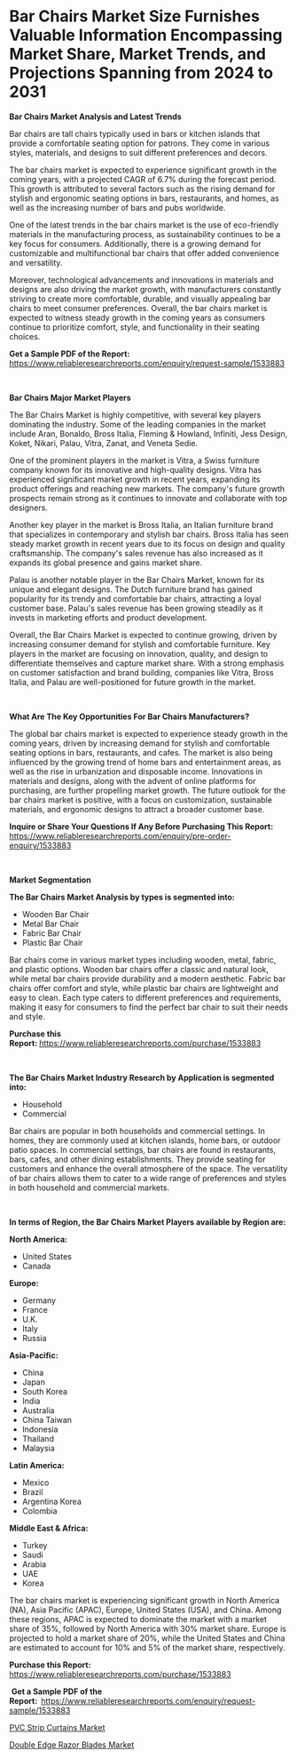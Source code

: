 <p><h1>Bar Chairs Market Size Furnishes Valuable Information Encompassing Market Share, Market Trends, and Projections Spanning from 2024 to 2031</h1></p><p><strong>Bar Chairs Market Analysis and Latest Trends</strong></p>
<p><p>Bar chairs are tall chairs typically used in bars or kitchen islands that provide a comfortable seating option for patrons. They come in various styles, materials, and designs to suit different preferences and decors.</p><p>The bar chairs market is expected to experience significant growth in the coming years, with a projected CAGR of 6.7% during the forecast period. This growth is attributed to several factors such as the rising demand for stylish and ergonomic seating options in bars, restaurants, and homes, as well as the increasing number of bars and pubs worldwide.</p><p>One of the latest trends in the bar chairs market is the use of eco-friendly materials in the manufacturing process, as sustainability continues to be a key focus for consumers. Additionally, there is a growing demand for customizable and multifunctional bar chairs that offer added convenience and versatility.</p><p>Moreover, technological advancements and innovations in materials and designs are also driving the market growth, with manufacturers constantly striving to create more comfortable, durable, and visually appealing bar chairs to meet consumer preferences. Overall, the bar chairs market is expected to witness steady growth in the coming years as consumers continue to prioritize comfort, style, and functionality in their seating choices.</p></p>
<p><strong>Get a Sample PDF of the Report:&nbsp;</strong> <a href="https://www.reliableresearchreports.com/enquiry/request-sample/1533883">https://www.reliableresearchreports.com/enquiry/request-sample/1533883</a></p>
<p>&nbsp;</p>
<p><strong>Bar Chairs Major Market Players</strong></p>
<p><p>The Bar Chairs Market is highly competitive, with several key players dominating the industry. Some of the leading companies in the market include Aran, Bonaldo, Bross Italia, Fleming & Howland, Infiniti, Jess Design, Koket, Nikari, Palau, Vitra, Zanat, and Veneta Sedie.</p><p>One of the prominent players in the market is Vitra, a Swiss furniture company known for its innovative and high-quality designs. Vitra has experienced significant market growth in recent years, expanding its product offerings and reaching new markets. The company's future growth prospects remain strong as it continues to innovate and collaborate with top designers.</p><p>Another key player in the market is Bross Italia, an Italian furniture brand that specializes in contemporary and stylish bar chairs. Bross Italia has seen steady market growth in recent years due to its focus on design and quality craftsmanship. The company's sales revenue has also increased as it expands its global presence and gains market share.</p><p>Palau is another notable player in the Bar Chairs Market, known for its unique and elegant designs. The Dutch furniture brand has gained popularity for its trendy and comfortable bar chairs, attracting a loyal customer base. Palau's sales revenue has been growing steadily as it invests in marketing efforts and product development.</p><p>Overall, the Bar Chairs Market is expected to continue growing, driven by increasing consumer demand for stylish and comfortable furniture. Key players in the market are focusing on innovation, quality, and design to differentiate themselves and capture market share. With a strong emphasis on customer satisfaction and brand building, companies like Vitra, Bross Italia, and Palau are well-positioned for future growth in the market.</p></p>
<p>&nbsp;</p>
<p><strong>What Are The Key Opportunities For Bar Chairs Manufacturers?</strong></p>
<p><p>The global bar chairs market is expected to experience steady growth in the coming years, driven by increasing demand for stylish and comfortable seating options in bars, restaurants, and cafes. The market is also being influenced by the growing trend of home bars and entertainment areas, as well as the rise in urbanization and disposable income. Innovations in materials and designs, along with the advent of online platforms for purchasing, are further propelling market growth. The future outlook for the bar chairs market is positive, with a focus on customization, sustainable materials, and ergonomic designs to attract a broader customer base.</p></p>
<p><strong>Inquire or Share Your Questions If Any Before Purchasing This Report:</strong> <a href="https://www.reliableresearchreports.com/enquiry/pre-order-enquiry/1533883">https://www.reliableresearchreports.com/enquiry/pre-order-enquiry/1533883</a></p>
<p>&nbsp;</p>
<p><strong>Market Segmentation</strong></p>
<p><strong>The Bar Chairs Market Analysis by types is segmented into:</strong></p>
<p><ul><li>Wooden Bar Chair</li><li>Metal Bar Chair</li><li>Fabric Bar Chair</li><li>Plastic Bar Chair</li></ul></p>
<p><p>Bar chairs come in various market types including wooden, metal, fabric, and plastic options. Wooden bar chairs offer a classic and natural look, while metal bar chairs provide durability and a modern aesthetic. Fabric bar chairs offer comfort and style, while plastic bar chairs are lightweight and easy to clean. Each type caters to different preferences and requirements, making it easy for consumers to find the perfect bar chair to suit their needs and style.</p></p>
<p><strong>Purchase this Report:&nbsp;</strong><a href="https://www.reliableresearchreports.com/purchase/1533883">https://www.reliableresearchreports.com/purchase/1533883</a></p>
<p>&nbsp;</p>
<p><strong>The Bar Chairs Market Industry Research by Application is segmented into:</strong></p>
<p><ul><li>Household</li><li>Commercial</li></ul></p>
<p><p>Bar chairs are popular in both households and commercial settings. In homes, they are commonly used at kitchen islands, home bars, or outdoor patio spaces. In commercial settings, bar chairs are found in restaurants, bars, cafes, and other dining establishments. They provide seating for customers and enhance the overall atmosphere of the space. The versatility of bar chairs allows them to cater to a wide range of preferences and styles in both household and commercial markets.</p></p>
<p>&nbsp;</p>
<p><strong>In terms of Region, the Bar Chairs Market Players available by Region are:</strong></p>
<p>
    <p> <strong> North America: </strong>
        <ul>
            <li>United States</li>
            <li>Canada</li>
        </ul>
        </p> 
    <p> <strong> Europe: </strong>
        <ul>
            <li>Germany</li>
            <li>France</li>
            <li>U.K.</li>
            <li>Italy</li>
            <li>Russia</li>
        </ul>
        </p> 
    <p> <strong> Asia-Pacific: </strong>
        <ul>
            <li>China</li>
            <li>Japan</li>
            <li>South Korea</li>
            <li>India</li>
            <li>Australia</li>
            <li>China Taiwan</li>
            <li>Indonesia</li>
            <li>Thailand</li>
            <li>Malaysia</li>
        </ul>
        </p> 
    <p> <strong> Latin America: </strong>
        <ul>
            <li>Mexico</li>
            <li>Brazil</li>
            <li>Argentina Korea</li>
            <li>Colombia</li>
        </ul>
        </p> 
    <p> <strong> Middle East & Africa: </strong>
        <ul>
            <li>Turkey</li>
            <li>Saudi</li>
            <li>Arabia</li>
            <li>UAE</li>
            <li>Korea</li>
        </ul>
    </p>
    </p>
<p><p>The bar chairs market is experiencing significant growth in North America (NA), Asia Pacific (APAC), Europe, United States (USA), and China. Among these regions, APAC is expected to dominate the market with a market share of 35%, followed by North America with 30% market share. Europe is projected to hold a market share of 20%, while the United States and China are estimated to account for 10% and 5% of the market share, respectively.</p></p>
<p><strong>Purchase this Report: </strong><a href="https://www.reliableresearchreports.com/purchase/1533883">https://www.reliableresearchreports.com/purchase/1533883</a></p>
<p>&nbsp;<strong>Get a Sample PDF of the Report:&nbsp;&nbsp;</strong><a href="https://www.reliableresearchreports.com/enquiry/request-sample/1533883">https://www.reliableresearchreports.com/enquiry/request-sample/1533883</a></p>
<p><strong></strong></p>
<p><p><a href="https://github.com/changoleonlaverguenzanoexiste/Market-Research-Report-List-2/blob/main/pvc-strip-curtains-market.md">PVC Strip Curtains Market</a></p><p><a href="https://github.com/dimitrishawkinswaynenp91rgz/Market-Research-Report-List-1/blob/main/double-edge-razor-blades-market.md">Double Edge Razor Blades Market</a></p></p>